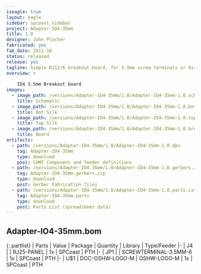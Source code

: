 ```yaml
---
iseagle: true
layout: eagle
sidebar: spcoast_sidebar
project: Adapter-IO4-35mm
title: 1.0
designer: John Plocher
fabricated: yes
fab_date: 2011-10
status: released
release: yes
tagline: Simple RJ12/6 breakout board, for 3.5mm screw terminals or direct wire soldering
overview: >
    
    IO4 3.5mm Breakout board
images:
  - image_path: /versions/Adapter-IO4-35mm/1.0/Adapter-IO4-35mm-1.0.sch.png
    title: Schematic
  - image_path: /versions/Adapter-IO4-35mm/1.0/Adapter-IO4-35mm-1.0.bot.brd.png
    title: Bot Silk
  - image_path: /versions/Adapter-IO4-35mm/1.0/Adapter-IO4-35mm-1.0.top.brd.png
    title: Top Silk
  - image_path: /versions/Adapter-IO4-35mm/1.0/Adapter-IO4-35mm-1.0.brd.png
    title: Board
artifacts:
  - path: /versions/Adapter-IO4-35mm/1.0/Adapter-IO4-35mm-1.0.dpv
    tag: Adapter-IO4-35mm
    type: download
    post: CHMT Component and feeder definitions
  - path: /versions/Adapter-IO4-35mm/1.0/Adapter-IO4-35mm-1.0.gerbers.zip
    tag: Adapter-IO4-35mm.gerbers.zip
    type: download
    post: Gerber Fabrication files
  - path: /versions/Adapter-IO4-35mm/1.0/Adapter-IO4-35mm-1.0.parts.csv
    tag: Adapter-IO4-35mm.parts
    type: download
    post: Parts List (spreadsheet data)
---
```


## Adapter-IO4-35mm.bom

{:.partlist}
| Parts | Value | Package | Quantity | Library | Type/Feeder
|-
| J4 |  | RJ25-PANEL | 1x | SPCoast | PTH
|-
| JP1 |  | SCREWTERMINAL-3.5MM-6 | 1x | SPCoast | PTH
|-
| U$1 | DOC-OSHW-LOGO-M | OSHW-LOGO-M | 1x | SPCoast | PTH
